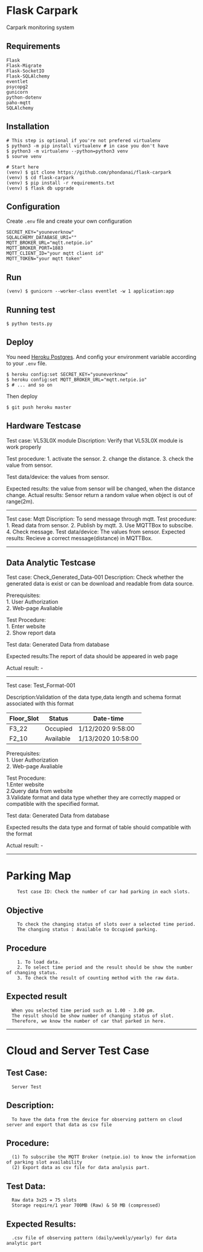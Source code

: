 # Flask Carpark

Carpark monitoring system

## Requirements
```
Flask
Flask-Migrate
Flask-SocketIO
Flask-SQLAlchemy
eventlet
psycopg2
gunicorn
python-dotenv
paho-mqtt
SQLAlchemy
```

## Installation

```
# This step is optional if you're not prefered virtualenv
$ python3 -m pip install virtualenv # in case you don't have
$ python3 -m virtualenv --python=python3 venv
$ sourve venv

# Start here
(venv) $ git clone https://github.com/phondanai/flask-carpark
(venv) $ cd flask-carpark
(venv) $ pip install -r requirements.txt
(venv) $ flask db upgrade
```

## Configuration
Create `.env` file and create your own configuration
```
SECRET_KEY="youneverknow"
SQLALCHEMY_DATABASE_URI=""
MQTT_BROKER_URL="mqtt.netpie.io"
MQTT_BROKER_PORT=1883
MQTT_CLIENT_ID="your mqtt client id"
MQTT_TOKEN="your mqtt token"
```

## Run
```
(venv) $ gunicorn --worker-class eventlet -w 1 application:app
```

## Running test
```
$ python tests.py
```

## Deploy
You need [Heroku Postgres](https://elements.heroku.com/addons/heroku-postgresql).
And config your environment variable according to your `.env` file.
```
$ heroku config:set SECRET_KEY="youneverknow"
$ heroku config:set MQTT_BROKER_URL="mqtt.netpie.io"
$ # ... and so on
```

Then deploy
```
$ git push heroku master
```
## Hardware Testcase

Test case: VL53L0X module
Discription: Verify that VL53L0X module is work properly

Test procedure:	
      1. activate the sensor.
	2. change the distance.
	3. check the value from sensor.
      
Test data/device: the values from sensor.
      
Expected results: the value from sensor will be changed, when the distance change. 
Actual results: Sensor return a random value when object is out of range(2m).
*************************************************************************************************************
Test case: Mqtt
Discription: To send message through mqtt. 
Test procedure:	1. Read data from sensor.
		2. Publish by mqtt.
		3. Use MQTTBox to subscibe.
		4. Check message.
Test data/device: The values from sensor.
Expected results: Recieve a correct message(distance) in MQTTBox.


**************************************************************************************************************
## Data Analytic Testcase

Test case: Check_Generated_Data-001
Description: Check whether the generated data is exist or can be download and readable from data source. 

Prerequisites: <br/>
      1. User Authorization<br/>
      2. Web-page Avaliable <br/>

Test Procedure:<br/>
      1. Enter website <br/>
      2. Show report data<br/>

Test data: Generated Data from database <br/>

Expected results:The report of data should be appeared in web page <br/>

Actual result: -

**************************************************************************************************************

Test case: Test_Format-001 <br/>

Description:Validation of the data type,data length and schema format associated with this format<br/>
                
Floor_Slot   |	Status   	   |  Date-time    
-------------|--------------------|-------------------
F3_22	     |   Occupied	   |  1/12/2020 9:58:00
F2_10	     |   Available         |  1/13/2020 10:58:00
  
Prerequisites:<br/>
        1. User Authorization<br/>
        2. Web-page Avaliable<br/>

Test Procedure:<br/>
        1.Enter website<br/>
        2.Query data from website<br/>
        3.Validate format and data type whether they are correctly mapped or compatible with the specified format.<br/>

Test data: Generated Data from database <br/>

Expected results the data type and format of table should compatible with the format <br/>

Actual result: -

*************************************************************************************************************
# Parking Map
```
    Test case ID: Check the number of car had parking in each slots.
```
## Objective 
```
    To check the changing status of slots over a selected time period.
    The changing status : Available to Occupied parking.
```
## Procedure
```
    1. To load data.
    2. To select time period and the result should be show the number of changing status. 
    3. To check the result of counting method with the raw data. 
```
## Expected result
```
  When you selected time period such as 1.00 - 3.00 pm. 
  The result should be show number of changing status of slot.
  Therefore, we know the number of car that parked in here.
```
*************************************************************************************************************

# Cloud and Server Test Case

## Test Case: 
      Server Test

## Description: 
      To have the data from the device for observing pattern on cloud server and export that data as csv file

## Procedure: 
      (1) To subscribe the MQTT Broker (netpie.io) to know the information of parking slot availability 
      (2) Export data as csv file for data analysis part.

 ## Test Data: 
      Raw data 3x25 = 75 slots
      Storage require/1 year 700MB (Raw) & 50 MB (compressed)

 ## Expected Results:
      .csv file of observing pattern (daily/weekly/yearly) for data analytic part
